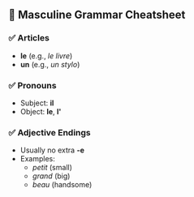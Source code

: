 ## 💙 Masculine Grammar Cheatsheet

### ✅ Articles
- **le** (e.g., *le livre*)
- **un** (e.g., *un stylo*)

### ✅ Pronouns
- Subject: **il**
- Object: **le**, **l'**

### ✅ Adjective Endings
- Usually no extra **-e**
- Examples:
  - *petit* (small)
  - *grand* (big)
  - *beau* (handsome)
